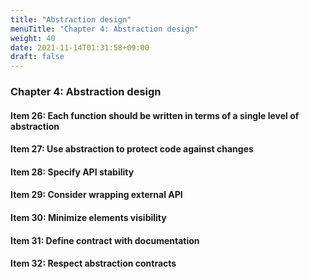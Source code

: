 ```yaml
---
title: "Abstraction design"
menuTitle: "Chapter 4: Abstraction design"
weight: 40
date: 2021-11-14T01:31:58+09:00
draft: false
---
```


### Chapter 4: Abstraction design

#### Item 26: Each function should be written in terms of a single level of abstraction

#### Item 27: Use abstraction to protect code against changes

#### Item 28: Specify API stability

#### Item 29: Consider wrapping external API

#### Item 30: Minimize elements visibility

#### Item 31: Define contract with documentation

#### Item 32: Respect abstraction contracts
